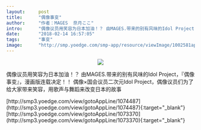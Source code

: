 ```yaml
---
layout:     post
title:      "偶像事变"
author:     "作者：MAGES  奈月ここ"
intro:      "偶像议员用笑容为日本加油！？ 由MAGES.带来的别有风味的Idol Project，『偶像事变』，漫画版连载决定！！ 偶像×国会议员二次元Idol Project，偶像议员们为了给大家带来笑容，用歌声与舞蹈来改变日本的故事"
date:       "2018-02-14 16:57:05"
tags:       "事变"
image:      "http://smp.yoedge.com/smp-app/resource/viewImage/1002581appline.png"
---
```

<div style="text-align: center">
<p><img src="http://smp.yoedge.com/smp-app/resource/viewImage/1002581appline.png"/></p>
</div>
<p class="post-meta">
<span>偶像议员用笑容为日本加油！？ 由MAGES.带来的别有风味的Idol Project，『偶像事变』，漫画版连载决定！！ 偶像×国会议员二次元Idol Project，偶像议员们为了给大家带来笑容，用歌声与舞蹈来改变日本的故事</span>
</p>
[http://smp3.yoedge.com/view/gotoAppLine/1074487](http://smp3.yoedge.com/view/gotoAppLine/1074487){:target="_blank"}
[http://smp3.yoedge.com/view/gotoAppLine/1073370](http://smp3.yoedge.com/view/gotoAppLine/1073370){:target="_blank"}


